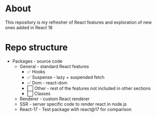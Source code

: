 # About

This repository is my refresher of React features and exploration of new ones added in React 18

# Repo structure

- Packages - source code
  - General - standard React features
    - ✅ Hooks
    - ✅ Suspense - lazy + suspended fetch
    - ✅ Dom - react-dom
    - ⬜ Other - rest of the features not included in other sections
    - ⬜ Classes
  - Renderer - custom React renderer
  - SSR - server specific code to render react in node.js
  - React-17 - Test package with react@17 for comparison
